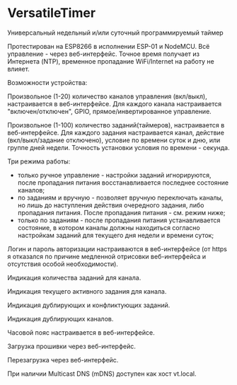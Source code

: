# VersatileTimer
Универсальный недельный и/или суточный программируемый таймер 

Протестирован на ESP8266 в исполнении ESP-01 и NodeMCU.
Всё управление - через веб-интерфейс.
Точное время получает из Интернета (NTP), временное пропадание WiFi/Internet на работу не влияет.

Возможности устройства:

Произвольное (1-20) количество каналов управления (вкл/выкл), настраивается в веб-интерфейсе.
Для каждого канала настраивается "включен/отключен", GPIO, прямое/инвертированное управление.

Произвольное (1-100) количество заданий(таймеров), настраивается в веб-интерфейсе.
Для каждого задания настраивается канал, действие (вкл/выкл/задание отключено), условие по времени суток и дню, или группе дней недели.
Точность установки условия по времени - секунда.

Три режима работы:
  - только ручное управление - настройки заданий игнорируются, после пропадания питания восстанавливается последнее состояние каналов;
  - по заданиям и вручную - позволяет вручную переключать каналы, но лишь до наступления действия очередного задания, либо пропадания питания. После пропадания питания - см. режим ниже;
  - только по заданиям - после пропадания питания устанавливается состояние, в котором каналы должны находиться согласно настройкам заданий для текущего дня недели и времени суток;

Логин и пароль авторизации настраиваются в веб-интерфейсе (от https я отказался по причине медленной отрисовки веб-интерфейса и отсутствия особой необходимости).

Индикация количества заданий для канала.

Индикация текущего активного задания для канала.

Индикация дублирующих и конфликтующих заданий.

Индикация дублирующих каналов.

Часовой пояс настраивается в веб-интерфейсе.

Загрузка прошивки через веб-интерфейс.

Перезагрузка через веб-интерфейс.

При наличии Multicast DNS (mDNS) доступен как хост vt.local.

